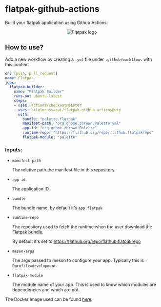 # flatpak-github-actions
Build your flatpak application using Github Actions

<p align="center">
  <img src="https://user-images.githubusercontent.com/15098724/55282117-f8253380-52fa-11e9-95a3-ccae83b23034.png" alt="Flatpak logo" />
</p>

## How to use?  

Add a new workflow by creating a `.yml` file under `.github/workflows` with this content

```yaml
on: [push, pull_request]
name: Flatpak
jobs:
  flatpak-builder:
    name: "Flatpak Builder"
    runs-on: ubuntu-latest
    steps:
    - uses: actions/checkout@master
    - uses: bilelmoussaoui/flatpak-github-actions@wip
      with:
        bundle: "palette.flatpak"
        manifest-path: "org.gnome.zbrown.Palette.yml"
        app-id: "org.gnome.zbrown.Palette"
        runtime-repo: "https://flathub.org/repo/flathub.flatpakrepo"
        flatpak-module: "palette"
```


### Inputs:
- `manifest-path`

    The relative path the manifest file in this repository.

- `app-id`

    The application ID

- `bundle`

    The bundle name, by default it's `app.flatpak`

- `runtime-repo`

    The repository used to fetch the runtime when the user download the Flatpak bundle.
    
    By default it's set to https://flathub.org/repo/flathub.flatpakrepo

- `meson-args`

    The args passed to meson to configure your app. Typically this is
    `-Dprofile=development`.

- `flatpak-module`

    The module name of your app. This is used to know which modules are dependencies
    and which are not.



The Docker Image used can be found [here](./Dockerfile).
